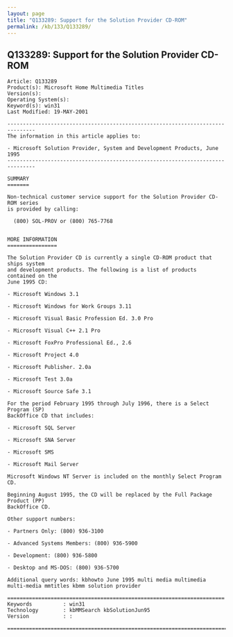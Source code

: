 ```yaml
---
layout: page
title: "Q133289: Support for the Solution Provider CD-ROM"
permalink: /kb/133/Q133289/
---
```


## Q133289: Support for the Solution Provider CD-ROM

	Article: Q133289
	Product(s): Microsoft Home Multimedia Titles
	Version(s): 
	Operating System(s): 
	Keyword(s): win31
	Last Modified: 19-MAY-2001
	
	-------------------------------------------------------------------------------
	The information in this article applies to:
	
	- Microsoft Solution Provider, System and Development Products, June 1995 
	-------------------------------------------------------------------------------
	
	SUMMARY
	=======
	
	Non-technical customer service support for the Solution Provider CD-ROM series
	is provided by calling:
	
	  (800) SOL-PROV or (800) 765-7768
	
	
	MORE INFORMATION
	================
	
	The Solution Provider CD is currently a single CD-ROM product that ships system
	and development products. The following is a list of products contained on the
	June 1995 CD:
	
	- Microsoft Windows 3.1
	
	- Microsoft Windows for Work Groups 3.11
	
	- Microsoft Visual Basic Profession Ed. 3.0 Pro
	
	- Microsoft Visual C++ 2.1 Pro
	
	- Microsoft FoxPro Professional Ed., 2.6
	
	- Microsoft Project 4.0
	
	- Microsoft Publisher. 2.0a
	
	- Microsoft Test 3.0a
	
	- Microsoft Source Safe 3.1
	
	For the period February 1995 through July 1996, there is a Select Program (SP)
	BackOffice CD that includes:
	
	- Microsoft SQL Server
	
	- Microsoft SNA Server
	
	- Microsoft SMS
	
	- Microsoft Mail Server
	
	Microsoft Windows NT Server is included on the monthly Select Program CD.
	
	Beginning August 1995, the CD will be replaced by the Full Package Product (PP)
	BackOffice CD.
	
	Other support numbers:
	
	- Partners Only: (800) 936-3100
	
	- Advanced Systems Members: (800) 936-5900
	
	- Development: (800) 936-5800
	
	- Desktop and MS-DOS: (800) 936-5700
	
	Additional query words: kbhowto June 1995 multi media multimedia multi-media mmtitles kbmm solution provider
	
	======================================================================
	Keywords          : win31 
	Technology        : kbMMSearch kbSolutionJun95
	Version           : :
	
	=============================================================================
	
